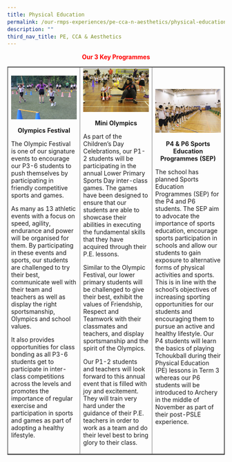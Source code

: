 ```yaml
---
title: Physical Education
permalink: /our-rmps-experiences/pe-cca-n-aesthetics/physical-education/
description: ""
third_nav_title: PE, CCA & Aesthetics
---
```

<p style="text-align: center;"><strong><span style="color: #ff0000;">Our&nbsp;3 Key Programmes</span></strong></p>
<table style="border-collapse: collapse; width: 100%;" border="1">
<tbody>
<tr>
<td style="width: 33.3333%;">
<img src="/images/phy1.jpg">
<p style="text-align: center;"><strong>Olympics Festival</strong></p>
<p>The Olympic Festival is one of our signature events to encourage our P3-6 students to push themselves by participating in friendly competitive sports and games.</p>
<p>As many as 13 athletic events with a focus on speed, agility, endurance and power will be organised for them. By participating in these events and sports, our students are challenged to try their best, communicate well with their team and teachers as well as display the right sportsmanship, Olympics and school values.</p>
<p>It also provides opportunities for class bonding as all P3-6 students get to participate in inter-class competitions across the levels and promotes the importance of regular exercise and participation in sports and games as part of adopting a healthy lifestyle.</p>
</td>
<td style="width: 33.3333%;">
<img src="/images/phy2.jpg">
<p style="text-align: center;"><strong>Mini Olympics</strong></p>
<p>As part of the Children&rsquo;s Day Celebrations, our P1-2 students will be participating in the annual Lower Primary Sports Day inter-class games. The games have been designed to ensure that our students are able to showcase their abilities in executing the fundamental skills that they have acquired through their P.E. lessons.</p>
<p>Similar to the Olympic Festival, our lower primary students will be challenged to give their best, exhibit the values of Friendship, Respect and Teamwork with their classmates and teachers, and display sportsmanship and the spirit of the Olympics.</p>
<p>Our P1-2 students and teachers will look forward to this annual event that is filled with joy and excitement. They will train very hard under the guidance of their P.E. teachers in order to work as a team and do their level best to bring glory to their class.&nbsp;</p>
</td>
<td style="width: 33.3333%;">
<img src="/images/phy3.jpg">
<p style="text-align: center;"><strong>P4 &amp; P6 Sports Education Programmes (SEP)</strong></p>
<p>The school has planned Sports Education Programmes (SEP) for the P4 and P6 students. The SEP aim to advocate the importance of sports education, encourage sports participation in schools and allow our students to gain exposure to alternative forms of physical activities and sports. This is in line with the school&rsquo;s objectives of increasing sporting opportunities for our students and encouraging them to pursue an active and healthy lifestyle. Our P4 students will learn the basics of playing Tchoukball during their Physical Education (PE) lessons in Term 3 whereas our P6 students will be introduced to Archery in the middle of November as part of their post-PSLE experience.</p>
</td>
</tr>
</tbody>
</table>
